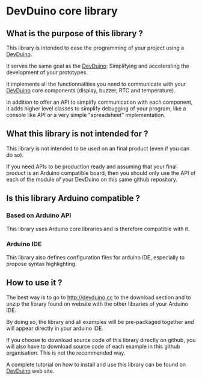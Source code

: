 # DevDuino core library

## What is the purpose of this library ?
This library is intended to ease the programming of your project using a [DevDuino](http://devduino.cc).

It serves the same goal as the [DevDuino](http://devduino.cc): Simplifying and accelerating the development of your prototypes.

It implements all the functionnalities you need to communicate with your [DevDuino](http://devduino.cc) core components (display, buzzer, RTC and temperature).

In addition to offer an API to simplify communication with each component, it adds higher level classes to simplify debugging of your program, like a console like API or a very simple "spreadsheet" implementation.

## What this library is not intended for ?
This library is not intended to be used on an final product (even if you can do so).

If you need APIs to be production ready and assuming that your final product is an Arduino compatible board, then you should only use the API of each of the module of your DevDuino on this same github repository.

## Is this library Arduino compatible ?
### Based on Arduino API
This library uses Arduino core libraries and is therefore compatible with it.

### Arduino IDE
This library also defines configuration files for arduino IDE, especially to propose syntax highlighting.

## How to use it ?
The best way is to go to http://devduino.cc to the download section and to unzip the library found on website with the other libraries of your Arduino IDE.

By doing so, the library and all examples will be pre-packaged together and will appear directly in your arduino IDE.

If you choose to download source code of this library directly on github, you will also have to download source code of each example in this github organisation. This is not the recommended way.

A complete tutorial on how to install and use this library can be found on [DevDuino](http://devduino.cc) web site.
